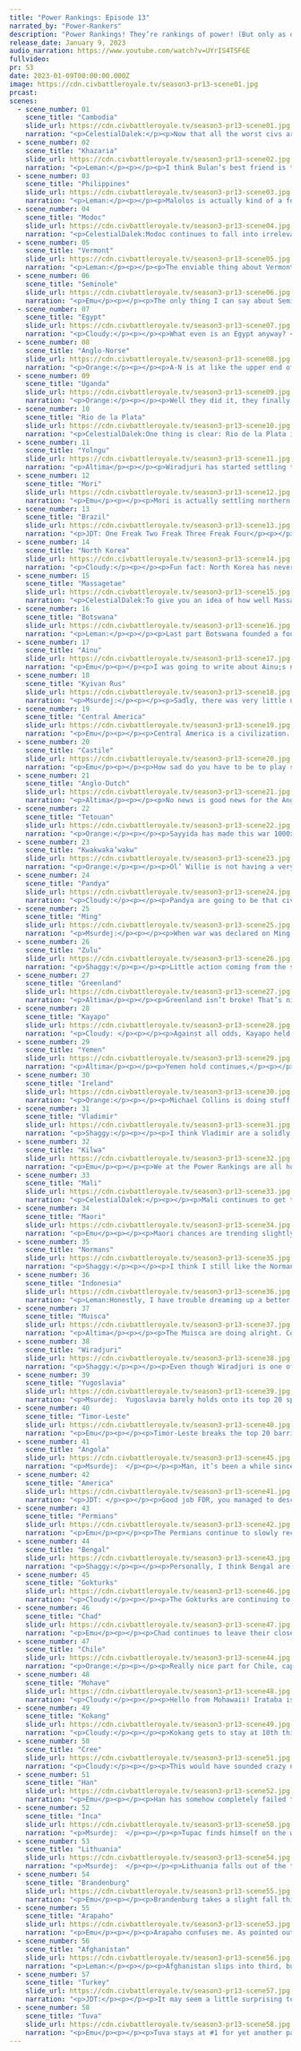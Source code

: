 ```yaml
---
title: "Power Rankings: Episode 13"
narrated_by: "Power-Rankers"
description: "Power Rankings! They’re rankings of power! (But only as of the instant of the end of the previous episode, as these are not meant to be future predictions!) Power Rankings!"
release_date: January 9, 2023
audio_narration: https://www.youtube.com/watch?v=UYrIS4TSF6E
fullvideo:
pr: S3
date: 2023-01-09T00:00:00.000Z
image: https://cdn.civbattleroyale.tv/season3-pr13-scene01.jpg
prcast:
scenes:
  - scene_number: 01
    scene_title: "Cambodia"
    slide_url: https://cdn.civbattleroyale.tv/season3-pr13-scene01.jpg
    narration: "<p>CelestialDalek:</p><p>Now that all the worst civs are dead, Cambodia gets the role of shame of last place. They’re at war with Kokang, whose units are hampered by the jungle, but if they survive the war I’m still only going to remember them when I have to do a writeup on them.</p>"
  - scene_number: 02
    scene_title: "Khazaria"
    slide_url: https://cdn.civbattleroyale.tv/season3-pr13-scene02.jpg
    narration: "<p>Leman:</p><p></p><p>I think Bulan’s best friend is the Caspian Sea because without it, Ataturk would have absolutely murdered him. And also, because nobody else likes him.</p>"
  - scene_number: 03
    scene_title: "Philippines"
    slide_url: https://cdn.civbattleroyale.tv/season3-pr13-scene03.jpg
    narration: "<p>Leman:</p><p></p><p>Malolos is actually kind of a fortress. There are only two coastal tiles bordering the city,  a mountain prevents anyone from landing directly west of it, and the whole island is carpeted by Composite Bowmen. I know that the Philippines just lost Pasig, but we’re sort of at the point where we’re not looking to see if there’s any salvaging this position, we’re just seeing how long they can survive. At this tech level, I don’t really expect Malolos to go anywhere anytime soon.</p>"
  - scene_number: 04
    scene_title: "Modoc"
    slide_url: https://cdn.civbattleroyale.tv/season3-pr13-scene04.jpg
    narration: "<p>CelestialDalek:Modoc continues to fall into irrelevancy. They still have that city of theirs and it continues to be a stronghold. It is nigh-impossible for them to break out from the lava tubes, so just wait until their neighbors get units with higher movement and breach the walls.</p>"
  - scene_number: 05
    scene_title: "Vermont"
    slide_url: https://cdn.civbattleroyale.tv/season3-pr13-scene05.jpg
    narration: "<p>Leman:</p><p></p><p>The enviable thing about Vermont, is the only civ that could realistically kill them right now is America. The unenviable thing about Vermont is that if America declared war, Vermont would be dead in less than five turns. Same with Seminole really. I wonder if Micanopy and Ethan can bond over that?</p>"
  - scene_number: 06
    scene_title: "Seminole"
    slide_url: https://cdn.civbattleroyale.tv/season3-pr13-scene06.jpg
    narration: "<p>Emu</p><p></p><p>The only thing I can say about Seminole is that FDR is so bad at cities that Cuscowilla is the biggest one on the eastern seaboard. They haven't accomplished anything at all since getting Apopka captured. What are you doing down there, Mikey? Can I see? Please be nukes.</p>"
  - scene_number: 07
    scene_title: "Egypt"
    slide_url: https://cdn.civbattleroyale.tv/season3-pr13-scene07.jpg
    narration: "<p>Cloudy:</p><p></p><p>What even is an Egypt anyway? </p><p></p><p>Remember when these guys were ranked #1 in Africa?</p>"
  - scene_number: 08
    scene_title: "Anglo-Norse"
    slide_url: https://cdn.civbattleroyale.tv/season3-pr13-scene08.jpg
    narration: "<p>Orange:</p><p></p><p>A-N is at like the upper end of the “Basically Dead” tier, they did nothing and got nothing going on but at least they have slightly better stats than the people with only one city and Brandenburg is off quarreling with Ireland. So hey, good for them.</p>"
  - scene_number: 09
    scene_title: "Uganda"
    slide_url: https://cdn.civbattleroyale.tv/season3-pr13-scene09.jpg
    narration: "<p>Orange:</p><p></p><p>Well they did it, they finally ended a part holding Mbarara. Not to say they will continue to hold it, they most certainly won’t. But it’s something! Woo! Go Uganda! </p><p></p><p>Anyways, bets on when Yemen will roll over them?</p>"
  - scene_number: 10
    scene_title: "Rio de la Plata"
    slide_url: https://cdn.civbattleroyale.tv/season3-pr13-scene10.jpg
    narration: "<p>CelestialDalek:One thing is clear: Rio de la Plata is losing their war against Chile. The units to defend their core are sparse, and Chile has reinforcements on the way. Also, Chile has considerably more industrial capacity and can make more units in case this turns into a war of attrition. Since Buenos Aires is in nice plains, it should be easy to take when Chile takes the initiative. It’s just a matter of time until it falls or the peace deal falls.</p>"
  - scene_number: 11
    scene_title: "Yolngu"
    slide_url: https://cdn.civbattleroyale.tv/season3-pr13-scene11.jpg
    narration: "<p>Altima</p><p></p><p>Wiradjuri has started settling the Outback. Yolngu has not. This may finally give Wiradjuri the production advantage to finally kill the Yolngu and spare us from having to talk about them. Please, end our nightmare.</p>"
  - scene_number: 12
    scene_title: "Mori"
    slide_url: https://cdn.civbattleroyale.tv/season3-pr13-scene12.jpg
    narration: "<p>Emu</p><p></p><p>Mori is actually settling northern Honshu! I think this is actually the most an AI that's spawned here has actually settled the island, and no one next to them looks much stronger at all. It makes no difference at this point though. Even Ainu and North Korea are starting to pull significantly ahead. No, I'm afraid this is too little, too late for our Japanese friends in red. Unlike Mori's navy, that ship sailed a long time ago.</p>"
  - scene_number: 13
    scene_title: "Brazil"
    slide_url: https://cdn.civbattleroyale.tv/season3-pr13-scene13.jpg
    narration: "<p>JDT: One Freak Two Freak Three Freak Four</p><p></p><p>Come on in, knock on Brazils door</p><p></p><p>Five Freak Six Freak Eight Freak Ten</p><p></p><p>Now Brazil has come for your end</p><p></p><p>There is no more room to rend</p>"
  - scene_number: 14
    scene_title: "North Korea"
    slide_url: https://cdn.civbattleroyale.tv/season3-pr13-scene14.jpg
    narration: "<p>Cloudy:</p><p></p><p>Fun fact: North Korea has never lost a war. For once the propaganda is actually true. Not that it’s done them any good...</p>"
  - scene_number: 15
    scene_title: "Massagetae"
    slide_url: https://cdn.civbattleroyale.tv/season3-pr13-scene15.jpg
    narration: "<p>CelestialDalek:To give you an idea of how well Massagetae is doing, they were mentioned 0 times this part. They aren’t lower only because they don’t have one city, and even still they should probably be a bit lower. Once Afghanistan attacks or the Permians come in for round 3, it’s game over for Tomyris. </p>"
  - scene_number: 16
    scene_title: "Botswana"
    slide_url: https://cdn.civbattleroyale.tv/season3-pr13-scene16.jpg
    narration: "<p>Leman:</p><p></p><p>Last part Botswana founded a fourth city, and we all lost our minds. This part, they did not do that, so I don’t really have anything to say.</p>"
  - scene_number: 17
    scene_title: "Ainu"
    slide_url: https://cdn.civbattleroyale.tv/season3-pr13-scene17.jpg
    narration: "<p>Emu</p><p></p><p>I was going to write about Ainu;s nothing war with Kwak, but was informed that that actually ended this part. I really think the fact I didn’t notice that says a lot about how boring these guys are, but honestly? I think they're doing better than ever right now. They suck, sure, but all their neighbors either suck worse or are oriented far, far away. The only interesting thing I can think of about them is that it's impossible to tell who will actually kill them or when. So that's a point in their favor, I guess?</p>"
  - scene_number: 18
    scene_title: "Kyivan Rus"
    slide_url: https://cdn.civbattleroyale.tv/season3-pr13-scene18.jpg
    narration: "<p>Msurdej:</p><p></p><p>Sadly, there was very little news from the Kyivan Rus this part. Which is fair, since very little is their chances of winning the game at this point.</p>"
  - scene_number: 19
    scene_title: "Central America"
    slide_url: https://cdn.civbattleroyale.tv/season3-pr13-scene19.jpg
    narration: "<p>Emu</p><p></p><p>Central America is a civilization. In the center. Of the Americas. Not rankings wise, though, they're 11th out of 17 there. Also they're still an atheism-focused civ with a really shitty religion that they're not spreading. I like to imagine ol' Francy coming up with this religion after centuries of government atheism and everyone going “??????” and acting as if it never happened. And then some guys in Muisca pick it up. The end.</p>"
  - scene_number: 20
    scene_title: "Castile"
    slide_url: https://cdn.civbattleroyale.tv/season3-pr13-scene20.jpg
    narration: "<p>Emu</p><p></p><p>How sad do you have to be to play second fiddle to Tetouan? Not that Tetouan isn't the greatest, but they're in the bottom half, come on Isabella. Even the Anglo-Dutch are solidly ahead at this stage in the game. Castile is really just fundamentally unlikable. No charm, no stats, no empire, no prospects. I started this writeup completely neutral towards Castile (as is the universal opinion), but now I just kind of wish they would die and give their cities to someone who actually deserves them.</p>"
  - scene_number: 21
    scene_title: "Anglo-Dutch"
    slide_url: https://cdn.civbattleroyale.tv/season3-pr13-scene21.jpg
    narration: "<p>Altima</p><p></p><p>No news is good news for the Anglo-Dutch.</p>"
  - scene_number: 22
    scene_title: "Tetouan"
    slide_url: https://cdn.civbattleroyale.tv/season3-pr13-scene22.jpg
    narration: "<p>Orange:</p><p></p><p>Sayyida has made this war 1000x better than the previous one. No giving away cities in the peace. Taking their original city back. Taking a newly founded Malian city. Things are looking good for the Tetouans. Mali is 4 cities ahead but only 10 ranks ahead despite that disastrous start. Like, it’s impressive. At this rate by the time the next war starts Tetouan will have a fleet prepared to take Kankan while Mali still struggles to get through the Atlas mountains. I hope it happens, Mali has been boring as shit and Tetouan’s weird antics and settles are much more fun to see succeed.</p>"
  - scene_number: 23
    scene_title: "Kwakwaka’wakw"
    slide_url: https://cdn.civbattleroyale.tv/season3-pr13-scene23.jpg
    narration: "<p>Orange:</p><p></p><p>Ol’ Willie is not having a very good time, but at least it could be worse. Tsaxis may have been burned to the ground but they are looking to pick up Essipit that the Cree stupidly founded. They also have a settler heading to Japan so if anything, by the time this war is over they will be up on cities, kinda. However this all hides one very disastrous bit of information: Willie’s dead broke. -76 gpt and 0 in the bank. Luckily the Cree are only one tech ahead so the science penalty isn’t going to bite them just yet, but it does mean that they are gonna have a real tough time fielding units when they keep disbanding due to bankruptcy. Let’s hope Kwak can kwak enough to push through this mess.</p>"
  - scene_number: 24
    scene_title: "Pandya"
    slide_url: https://cdn.civbattleroyale.tv/season3-pr13-scene24.jpg
    narration: "<p>Cloudy:</p><p></p><p>Pandya are going to be that civ that you totally forgot was in this season when you think back a couple years down the line. I’m calling it now. </p>"
  - scene_number: 25
    scene_title: "Ming"
    slide_url: https://cdn.civbattleroyale.tv/season3-pr13-scene25.jpg
    narration: "<p>Msurdej:</p><p></p><p>When war was declared on Ming by the Han, it could have been a disastrous battle for Yongle. However,  the Chinese leader was able to hold off the onslaught for long enough to make peace with the Han. Unfortunately, the cost of peace was giving up Guangzhou, leaving Ming down a city, which is never a good sign.</p>"
  - scene_number: 26
    scene_title: "Zulu"
    slide_url: https://cdn.civbattleroyale.tv/season3-pr13-scene26.jpg
    narration: "<p>Shaggy:</p><p></p><p>Little action coming from the southern part of Africa this week. The Zulu are outpacing Botswana in stats and are sitting just about even with Kilwa militarily. They aren’t winning any naval battles against Kilwa’s carracks, so land invasions should be on Cetshwayo’s mind for the time being. Zulu is also falling behind in science when compared to other civs of similar size. This isn’t a problem yet as they are able to field comparable land units to their neighbors, but if the trend continues then Zulu’s hopes of conquest will be harder and harder to realize.</p>"
  - scene_number: 27
    scene_title: "Greenland"
    slide_url: https://cdn.civbattleroyale.tv/season3-pr13-scene27.jpg
    narration: "<p>Altima</p><p></p><p>Greenland isn’t broke! That’s nice. They also settled Ireland! Historical precedent says that this’ll cause Ireland to declare war and take the city by force, but for now, it’s progress. Not much else from Hans this week, but I suppose he still has some time to figure himself out with how remote his position is.</p>"
  - scene_number: 28
    scene_title: "Kayapo"
    slide_url: https://cdn.civbattleroyale.tv/season3-pr13-scene28.jpg
    narration: "<p>Cloudy: </p><p></p><p>Against all odds, Kayapo held it together this episode, making peace with Muisca and managed to keep the Inca at bay, despite being heavily outnumbered. Tupac managed to do no lasting damage to the vulnerable city of Kuban-Kran-Krên, and is now also distracted with a war against Rio de la Plata. Nevertheless, Kayapo’s survival is far from assured—recent events suggest that they are more vulnerable than we once thought, and they will have to put in some effort to claw their way back into the top half.</p>"
  - scene_number: 29
    scene_title: "Yemen"
    slide_url: https://cdn.civbattleroyale.tv/season3-pr13-scene29.jpg
    narration: "<p>Altima</p><p></p><p>Yemen hold continues,</p><p></p><p>City count still,held fast at five.</p><p></p><p>Still has okay stats though.</p>"
  - scene_number: 30
    scene_title: "Ireland"
    slide_url: https://cdn.civbattleroyale.tv/season3-pr13-scene30.jpg
    narration: "<p>Orange:</p><p></p><p>Michael Collins is doing stuff, I think. He has three settlers out but none of them settling (and Greenland somehow got to the southern tip of Ireland first). He fought Brandenburg twice (one not his fault) and nothing happened in either war. He uh… I don’t know what else he did. Can he settle the rest of the isles already? There’s like 4 or 5 spots I can see that those settlers can go.</p>"
  - scene_number: 31
    scene_title: "Vladimir"
    slide_url: https://cdn.civbattleroyale.tv/season3-pr13-scene31.jpg
    narration: "<p>Shaggy:</p><p></p><p>I think Vladimir are a solidly mid-tier civ with a lot of upside potential. They are one of the contenders to sneak an elimination against Kyivan Rus’ and if the Permians botch another invasion against Massagetae or *shudder* gets their army eviscerated by Tuva then Vladimir could snag a few of their western cities. Turkey to the south is not much of a threat yet due to the favorable geography in the Greater Caucasus, so the only thing stopping Vladimir from being able to take advantage of one of those opportunities is the threat of Lithuanian troops materializing out of their forests and capturing some cities while the Vladimiri (is that the demonym? Vladimiran, maybe?) army isn’t home.</p>"
  - scene_number: 32
    scene_title: "Kilwa"
    slide_url: https://cdn.civbattleroyale.tv/season3-pr13-scene32.jpg
    narration: "<p>Emu</p><p></p><p>We at the Power Rankings are all hoping good old Killy will rear its head and give one of its trademark performances sometime soon now that carracks are a factor. Just continuing to flip with Uganda would be really anticlimactic after all their past shockers in other games. Maybe that's al-Hassan's big joke this game. Build up a reputation for insane moves, finally get to the big leagues, do nothing. That would be a really good one. Not as good as deciding to up and build a second core in Polynesia or something. But still good.</p>"
  - scene_number: 33
    scene_title: "Mali"
    slide_url: https://cdn.civbattleroyale.tv/season3-pr13-scene33.jpg
    narration: "<p>CelestialDalek:</p><p></p><p>Mali continues to get their ass kicked by Tetouan and shows that they cannot wage wars competently. They have a good core if you ignore the Angolan city in the middle of it and ignore the lack of military units, and have mediocre stats. They’re in the middle of the pack for African civs mainly because they still can’t compete with Chad, Angola, or Turkey (they own as many cities as Egypt in African, fight me on this). They’re not doing half bad, but they really, really need to work harder against Tetouan.</p>"
  - scene_number: 34
    scene_title: "Maori"
    slide_url: https://cdn.civbattleroyale.tv/season3-pr13-scene34.jpg
    narration: "<p>Emu</p><p></p><p>Maori chances are trending slightly downward as Wiradjuri gains a slight amount of competence. They really need a weak Australia to make any headway of any kind, and while that's still the case, it's now looking like there are no givens in the region at all. Between that and Incan Polynesia, it looks like their imminent problems are starting to pile up. For them to not lose even more ranks in fairly short order, they really need to start showing progress on one or both of those fronts.</p>"
  - scene_number: 35
    scene_title: "Normans"
    slide_url: https://cdn.civbattleroyale.tv/season3-pr13-scene35.jpg
    narration: "<p>Shaggy:</p><p></p><p>I think I still like the Normans. They’re playing the part of a Mediterranean-focused civ very well and providing a fun buffer between the other North African and other European civs outside of a couple interesting colonies in the Sahara. I worry that if they wait too long for someone to become the preeminent power of sub-Saharan Africa or for Turkey to win some major Chad territory then the Normans will be stuck between 2 or 3 top tier civs, but the potential for Robert Guiscard to direct his armada at Tetouan’s tasty looking coastal cities gives me hope that the Normans will be able to properly bulk up before Turkey, Brandenburg, or Chad/Angola/a surprise civ start giving them grief.</p>"
  - scene_number: 36
    scene_title: "Indonesia"
    slide_url: https://cdn.civbattleroyale.tv/season3-pr13-scene36.jpg
    narration: "<p>Leman:Honestly, I have trouble dreaming up a better part for Indonesia. First of all, the Philippines donated the city of Pasig to them, which is fantastic, because its effectively impossible for Indonesia to capture Malolos. They had big growth in stats, with significant gains in science, production, and population. Finally, somewhere, Indonesia founded a tenth city. I have no idea where, I can’t find it on the minimap, but the stats would never lie to me. </p><p></p><p>All of this led to a nice little two-rank rise, putting Indonesia within striking distance of Timor-Leste, the regional leader. I’m excited to see that future conflict!</p>"
  - scene_number: 37
    scene_title: "Muisca"
    slide_url: https://cdn.civbattleroyale.tv/season3-pr13-scene37.jpg
    narration: "<p>Altima</p><p></p><p>The Muisca are doing alright. Consolidated their hold on Bau, peaced out rather than wasting more men in a hell jungle with no possibility of naval support, and all their neighbors are still either weak (Central America, Kayapo) or have too much hell terrain to threaten them right now (the Inca). They’ve got options, but for now, bulking their army back up would be a smart play. Maybe build more of a navy, threaten some damn Yanks out in the Caribbean.</p>"
  - scene_number: 38
    scene_title: "Wiradjuri"
    slide_url: https://cdn.civbattleroyale.tv/season3-pr13-scene38.jpg
    narration: "<p>Shaggy:</p><p></p><p>Even though Wiradjuri is one of the most underwhelming Australian civs I’ve seen, they are still the better Australian civ with space to grow and few competitors. At this point in the game, that certainly counts for something. Positioning to possibly begin purging their shores of the incursive Maori colonies, we might be able to see them (finally) do something. Maori are no slouch at their core, but have only a token force stationed at their colonies so they could provide a good jumping off point for Windradyne.</p>"
  - scene_number: 39
    scene_title: "Yugoslavia"
    slide_url: https://cdn.civbattleroyale.tv/season3-pr13-scene39.jpg
    narration: "<p>Msurdej:  Yugoslavia barely holds onto its top 20 spot as the civ was practically a no show. Lawspeaker Josip Broz Tito the Glorious hasn’t been able to effectively wage war against the Anglo-Norse, despite the sheer gap in power between them. If he truly wants to earn that Glorious title, he’ll need to nab some serious victories, either in Europe, or inYugoSahara.</p>"
  - scene_number: 40
    scene_title: "Timor-Leste"
    slide_url: https://cdn.civbattleroyale.tv/season3-pr13-scene40.jpg
    narration: "<p>Emu</p><p></p><p>Timor-Leste breaks the top 20 barrier, tying their highest ranking of all time. Their rivals are growing, to be sure, but right now it still looks like they're growing faster. I'm sure Xanana just wanted it to be an actual challenge, it would be too easy to just conquer pushovers. Even when they're in the top 20, solidly ahead of anyone else in the region, they still feel like scrappy underdogs. I guess that's just the effect starting in Indonesia and climbing up from 61st has on a civ long-term.</p>"
  - scene_number: 41
    scene_title: "Angola"
    slide_url: https://cdn.civbattleroyale.tv/season3-pr13-scene45.jpg
    narration: "<p>Msurdej:  </p><p></p><p>Man, it’s been a while since Angola did anything exciting. Their only mention was how they added a new name to their name: ‘Warrior of Angola’ and an Independence Day spoof. Chad has been far more active in the region, and it shows with their higher rank, even though the two civs have comparable stats. If Angola wants to reclaim the top spot in Africa, Jonas is going to have to put in more work. </p>"
  - scene_number: 42
    scene_title: "America"
    slide_url: https://cdn.civbattleroyale.tv/season3-pr13-scene41.jpg
    narration: "<p>JDT: </p><p></p><p>Good job FDR, you managed to describe how American history looks like to tankies. With the whole dark age shenaniganry aside, the USA honestly isn’t doing too terribly. Their stats are still fairly decent, they have a pretty solidly connected core and . The big issue is the long con. </p>"
  - scene_number: 43
    scene_title: "Permians"
    slide_url: https://cdn.civbattleroyale.tv/season3-pr13-scene42.jpg
    narration: "<p>Emu</p><p></p><p>The Permians continue to slowly recover from their devastating war against Tuva, gaining another rank this week in their slow and steady climb back towards the top 10. Their little army problem seems to have been fixed, and the rest of their stats have rebounded nicely too. So why aren't they higher? Well, the fact remains: they're still next to Tuva, who's still unquestionably far, far stronger than them. Kuular destroys Azykay in every stat except science, where he holds only a slight lead. On the plus side, Tuva is the only neighbor that poses any sort of real threat, with the rest being far inferior and likely to collapse in the face of a Permian invasion. The bear may have a spear or two in him from our friends on the steppe, but don't count him out just yet.</p>"
  - scene_number: 44
    scene_title: "Bengal"
    slide_url: https://cdn.civbattleroyale.tv/season3-pr13-scene43.jpg
    narration: "<p>Shaggy:</p><p></p><p>Personally, I think Bengal are overrated and this week’s PR bump for them is a move in the wrong direction in my opinion. Their stats are good but not great and they don’t have any immediate threats that seem like they’d realistically take a chunk out of their empire, but it will be hard for Bengal to compete with Afghanistan for cities as the two of them look to carve up Pandya. And other than Pandya, Bengal’s only real targets are Kokang (where they’d have to break through the funnel that is Chin Shwe Haw to have any chance), Indonesia (who seemingly can field a better navy than Bengal), or the sole city of Cambodia (which is accessible through like 1 land tile and maybe 2 coast tiles if Indonesia doesn’t already have units there). Basically, Bengal is doing some good buildup but has to find a time to gain the initiative to overcome some very unfortunate geography. Or just hold Afghanistan to a stalemate until they can research Flight…</p>"
  - scene_number: 45
    scene_title: "Gokturks"
    slide_url: https://cdn.civbattleroyale.tv/season3-pr13-scene46.jpg
    narration: "<p>Cloudy:</p><p></p><p>The Gokturks are continuing to slip. However, they do have a major opportunity to regain that ground: the coalition against Han. With Wu already fighting two top ten powers in Tuva and Kokang, his northern cities are almost undefended, and the Gokturks still have a huge army. So will they strike while the iron is hot? We’ll find out in episode 14.</p>"
  - scene_number: 46
    scene_title: "Chad"
    slide_url: https://cdn.civbattleroyale.tv/season3-pr13-scene47.jpg
    narration: "<p>Emu</p><p></p><p>Chad continues to leave their closest rival Angola in the dust, despite a slight drop in rank this week. Although to be honest, Africa is really weak this game, so I wouldn't put so much stock in that position. When you boil it down to the basics, they have two things; a cadre of weaker civs around them, and a massive fuckoff jungle between them and their only threat. They're statistically a mid-tier surrounded by low-tiers right now, and that earns them a cushy spot here at a baker's dozen.</p>"
  - scene_number: 47
    scene_title: "Chile"
    slide_url: https://cdn.civbattleroyale.tv/season3-pr13-scene44.jpg
    narration: "<p>Orange:</p><p></p><p>Really nice part for Chile, captured a new city, secured Tupiza, decimated the Argentinian army and navy, and are about to take Mendoza to become the rightful owners of the Falklands. I think Chile is my favorite in South America so far, complete underdogs and I want to see them do so well. Anyways, I would like to point out that on the stat sheet they are 26, here they are ranked 12th. A nice combination of not many other strong South American civs and a fair amount of space, only real competition is Inca who can’t really attack them. So it’s still up in the air if they will stay at this rank, but things are looking up for Allende.</p>"
  - scene_number: 48
    scene_title: "Mohave"
    slide_url: https://cdn.civbattleroyale.tv/season3-pr13-scene48.jpg
    narration: "<p>Cloudy:</p><p></p><p>Hello from Mohawaii! Irataba is settling as many cities on the archipelago as he can, which is a good move given that there isn’t much of anywhere else left. However he will need to get rid of that Ming settlement if he wants to unite the islands. Where’s Kamehameha when you need him?</p>"
  - scene_number: 49
    scene_title: "Kokang"
    slide_url: https://cdn.civbattleroyale.tv/season3-pr13-scene49.jpg
    narration: "<p>Cloudy:</p><p></p><p>Kokang gets to stay at 10th this time instead of flipping back to 11th as usual, and that’s because Olive Yang is finally showing some initiative. Declaring war on both Cambodia and Han is the kind of boldness we want to see, and it’s especially encouraging to see that Kokang is actually pushing toward Phnom Penh, despite the rough terrain. I previously thought it would be a long time before Yang managed to get through the marshes and jungles to take that city, but now I’m not so sure.</p>"
  - scene_number: 50
    scene_title: "Cree"
    slide_url: https://cdn.civbattleroyale.tv/season3-pr13-scene51.jpg
    narration: "<p>Cloudy:</p><p></p><p>This would have sounded crazy not too long ago, but it seems possible that the Cree could actually come out behind in the Kwakwaka’wakw war. Despite capturing a major enemy city, they decided to burn it to the ground, so that gave them nothing. And now they settled a new city surrounded by Kwak units, which they’re probably going to lose. So uh, invest in Arapaho I guess? At least they’re actually competent.</p>"
  - scene_number: 51
    scene_title: "Han"
    slide_url: https://cdn.civbattleroyale.tv/season3-pr13-scene52.jpg
    narration: "<p>Emu</p><p></p><p>Han has somehow completely failed to take anything off their much weaker rival Ming bar the Guangzhou colony in the peace deal, and their war with the Gokturks isn't looking too great either. They're undeniably very strong, the stats prove that, but where can they go with all that strength if not to someone 25 ranks below them? This is a pathetic performance, and it absolutely doesn't help that they're busy grinding their army against one of the largest on the cylinder to likely no effect. But hey, at least they're not going to lose anything for a long, long time.</p>"
  - scene_number: 52
    scene_title: "Inca"
    slide_url: https://cdn.civbattleroyale.tv/season3-pr13-scene50.jpg
    narration: "<p>Msurdej:  </p><p></p><p>Tupac finds himself on the warpath this part as he marches on both the Kayapo, and Rio De La Plata. While the assault on Kuben-Kran-Kren is failing to produce results, they can have a lot more luck in their recent coalition against RDLP. Whether by pure force, or sniping cities, Tupac can capture a lot of cities, and ensure their place as the top dog in South America.</p>"
  - scene_number: 53
    scene_title: "Lithuania"
    slide_url: https://cdn.civbattleroyale.tv/season3-pr13-scene54.jpg
    narration: "<p>Msurdej:  </p><p></p><p>Lithuania falls out of the top five for the first time in a few parts. While they have great stats (including the most powerful army on the cylinder, there are two things holding them back. The first is their overall lack of action in the region, failing to attack weaker neighbors like Vladimir, the Kyivan Rus or the Anglo-Norse. Second, they have a powerful neighbor right next to them, in our number rank...</p>"
  - scene_number: 54
    scene_title: "Brandenburg"
    slide_url: https://cdn.civbattleroyale.tv/season3-pr13-scene55.jpg
    narration: "<p>Emu</p><p></p><p>Brandenburg takes a slight fall this week, but they're still top in Europe by a narrow margin. Willy proves he's not cut out for naval conquest, throwing his entire fleet away in pointless battles around the Irish isles. Luckily, Michael Collins is just as bad at naval combat, so he's spared the humiliation of losing cities to a civ that's barely top 30. They look as unwilling to try any land conquest as ever, too, and the previously nearly undefended Anglo-Dutch are looking like less and less of a pushover all the while. I'm putting these guys solidly in the rapidly-growing “hurry the fuck up” category.</p>"
  - scene_number: 55
    scene_title: "Arapaho"
    slide_url: https://cdn.civbattleroyale.tv/season3-pr13-scene53.jpg
    narration: "<p>Emu</p><p></p><p>Arapaho confuses me. As pointed out in the narration, they have an absolutely massive army that seems to be nowhere, and all they're currently attempting to take a far-flung Kwak city. Really, we're all just waiting for their war with the Cree to prove who's the real master of the continent. Until then (or until their eastern flank gets blitzed by FDR), there won't really be a ton to write about Arapaho's performance except that they're doing very well and are on track to sweep the entire continent.</p>"
  - scene_number: 56
    scene_title: "Afghanistan"
    slide_url: https://cdn.civbattleroyale.tv/season3-pr13-scene56.jpg
    narration: "<p>Leman:</p><p></p><p>Afghanistan slips into third, but in all honesty, the top three civs (spoiler, but process of elimination you could have guessed, it’s Tuva, Turkey, and Afghanistan) are all extremely close statistically. All of Afghanistan’s relevant stats are incredible: they’re top five in military manpower, production, city count, population, effective science, and technology count, and that is incredible by all means. Their neighbors are all weak (bar Turkey), and the Himalayas provides an excellent defensive bulwark against invaders. Afghanistan still even has a little bit of room for a city or two, in Central Asia. Everything is great for Afghanistan and don’t be surprised to see them up here for many, many more episodes.</p>"
  - scene_number: 57
    scene_title: "Turkey"
    slide_url: https://cdn.civbattleroyale.tv/season3-pr13-scene57.jpg
    narration: "<p>JDT:</p><p></p><p>It may seem a little surprising to see Turkey up here. Look at the stats sheet and we’ll assure you, it's not that insane. Turkey has stats on par with the other three powers, and though one could argue they have a slightly rougher position, Ataturk has something that awards them a spot up - aggression. While Tuva and Afghanistan have been pretty passive throughout, Turkey has been hammering on its neighbours constantly, accruing top-of-the-line stats in practically every aspect and most recently banishing the Khazars to the other side of the Caspian sea. </p>"
  - scene_number: 58
    scene_title: "Tuva"
    slide_url: https://cdn.civbattleroyale.tv/season3-pr13-scene58.jpg
    narration: "<p>Emu</p><p></p><p>Tuva stays at #1 for yet another part, but dissent is growing, with one ranker even putting them 3rd. This is mainly due to the historical fall-flatedness of Siberian giants across oh, I don't know, every single past mark. Their stats have fallen to third, and at this point it's mostly Afghan sleepiness keeping Tuva up here. But Donny is still leading in cities by a huge margin, and if he manages to tack on any more by conquest soon, confidence is sure to resurge in his ability to make it over the hump, cementing his place above all the rest for weeks to come. It's not the tallest of orders given every civ around is undisputedly weaker, but many others have stalled themselves into decline right here. So, even after all he's done, Donduk Kuular will have to prove himself yet again. It's a long way to the finish line, and an early lead won't always get you the win.</p>"
---
```

